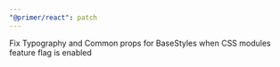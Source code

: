 ```yaml
---
"@primer/react": patch
---
```


Fix Typography and Common props for BaseStyles when CSS modules feature flag is enabled
